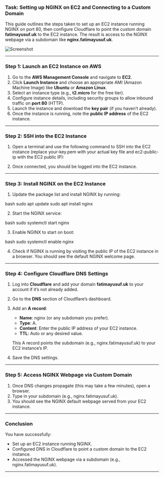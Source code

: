 ### Task: Setting up NGINX on EC2 and Connecting to a Custom Domain


This guide outlines the steps taken to set up an EC2 instance running NGINX on port 80, then configure Cloudflare to point the custom domain **fatimayusuf.uk** to the EC2 instance. The result is access to the NGINX webpage via a subdomain like **nginx.fatimayusuf.uk**.


![Screenshot](file:///Users/admin/Desktop/Screenshot%202025-03-02%20at%2010.09.48.png)



---

### Step 1: Launch an EC2 Instance on AWS

1. Go to the **AWS Management Console** and navigate to **EC2**.
2. Click **Launch Instance** and choose an appropriate AMI (Amazon Machine Image) like **Ubuntu** or **Amazon Linux**.
3. Select an instance type (e.g., **t2.micro** for the free tier).
4. Configure instance details, including security groups to allow inbound traffic on **port 80** (HTTP).
5. Launch the instance and download the **key pair** (if you haven’t already).
6. Once the instance is running, note the **public IP address** of the EC2 instance.

---

### Step 2: SSH into the EC2 Instance

1. Open a terminal and use the following command to SSH into the EC2 instance (replace your-key.pem with your actual key file and ec2-public-ip with the EC2 public IP):


2. Once connected, you should be logged into the EC2 instance.

---

### Step 3: Install NGINX on the EC2 Instance

1. Update the package list and install NGINX by running:

   
bash
   sudo apt update
   sudo apt install nginx


2. Start the NGINX service:

   
bash
   sudo systemctl start nginx


3. Enable NGINX to start on boot:

   
bash
   sudo systemctl enable nginx


4. Check if NGINX is running by visiting the public IP of the EC2 instance in a browser. You should see the default NGINX welcome page.

---

### Step 4: Configure Cloudflare DNS Settings

1. Log into **Cloudflare** and add your domain **fatimayusuf.uk** to your account if it’s not already added.
2. Go to the **DNS** section of Cloudflare’s dashboard.
3. Add an **A record**:
   - **Name**: nginx (or any subdomain you prefer).
   - **Type**: A.
   - **Content**: Enter the public IP address of your EC2 instance.
   - **TTL**: Auto or any desired value.

   This A record points the subdomain (e.g., nginx.fatimayusuf.uk) to your EC2 instance’s IP.

4. Save the DNS settings.

---

### Step 5: Access NGINX Webpage via Custom Domain

1. Once DNS changes propagate (this may take a few minutes), open a browser.
2. Type in your subdomain (e.g., nginx.fatimayusuf.uk).
3. You should see the NGINX default webpage served from your EC2 instance.

---

### Conclusion

You have successfully:
- Set up an EC2 instance running NGINX.
- Configured DNS in Cloudflare to point a custom domain to the EC2 instance.
- Accessed the NGINX webpage via a subdomain (e.g., nginx.fatimayusuf.uk).

---

